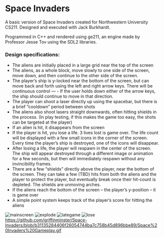 # Space Invaders

A basic version of Space Invaders created for Northwestern University CS211. Designed and executed with Jack Burkhardt.

Programmed in C++ and rendered using ge211, an engine made by Professor Jesse Tov using the SDL2 libraries.


### Design specifications:
- The aliens are initially placed in a large grid near the top of the screen
- The aliens, as a whole block, move slowly to one side of the screen, move down, and then continue to the other side of the screen.
- The player’s ship is y-locked near the bottom of the screen, but can move back and forth using the left and right arrow keys. There will be continuous control — - If the user holds down either of the arrow keys, the ship should continue to move in that direction.
- The player can shoot a laser directly up using the spacebar, but there is a brief “cooldown” period between shots
- The aliens also shoot lasers straight downwards, often hitting shields in the process. (In play testing, if this makes the game too easy, the shots can be targeted at the player)
- If an alien is hit, it disappears from the screen
- If the player is hit, you lose a life. 3 lives lost is game over. The life count will be displayed with a few small icons in the corner of the screen. Every time the player’s ship is destroyed, one of the icons will disappear.
- After losing a life, the player will respawn in the center of the screen. The ship will appear destroyed through a different image or animation for a few seconds, but then will immediately respawn without any invincibility frames.
- There are a few “shields” directly above the player, near the bottom of the screen. They can take a few (TBD) hits from both the aliens and the player to protect the player, but eventually break once their hit-count is depleted. The shields are unmoving arches.
- If the aliens reach the bottom of the screen – the player’s y-position – it is game over
- A simple point system keeps track of the player’s score for hitting the aliens



![mainscreen](https://user-images.githubusercontent.com/69056215/130668430-67dd83a2-a8f1-4007-907f-bac10d7e8da8.png)
![explode](https://user-images.githubusercontent.com/69056215/130668438-1cd28a46-3770-41d3-92e9-057945078533.png)
![lategame](https://user-images.githubusercontent.com/69056215/130668447-99e5dcdb-7ddd-4456-86e0-517c83cc2275.png)
![lose](https://user-images.githubusercontent.com/69056215/130668460-7c3c9484-37d8-46c0-af97-0127e4d8225a.png)
https://github.com/griffinminster/Space-Invaders/blob/b31135284406f26054744ba7c758b45d896bbe89/Space%20Invaders%20Gameplay.gif


